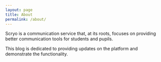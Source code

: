 ```yaml
---
layout: page
title: About
permalink: /about/
---
```


Scryo is a communication service that, at its roots, focuses on providing better communication tools for students and pupils.

This blog is dedicated to providing updates on the platform and demonstrate the functionality.
